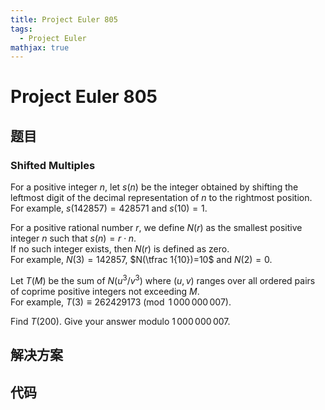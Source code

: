 ```yaml
---
title: Project Euler 805
tags:
  - Project Euler
mathjax: true
---
```

<escape><!-- more --></escape>
    
# Project Euler 805
## 题目
### Shifted Multiples


For a positive integer $n$, let $s(n)$ be the integer obtained by shifting the leftmost digit of the decimal representation of $n$ to the rightmost position.<br />
For example, $s(142857)=428571$ and $s(10)=1$.


For a positive rational number $r$, we define $N(r)$ as the smallest positive integer $n$ such that $s(n)=r\cdot n$.<br />
If no such integer exists, then $N(r)$ is defined as zero.<br />
For example, $N(3)=142857$, $N(\tfrac 1{10})=10$ and $N(2) = 0$.

Let $T(M)$ be the sum of $N(u^3/v^3)$ where $(u,v)$ ranges over all ordered pairs of coprime positive integers not exceeding $M$.<br />
For example, $T(3)\equiv 262429173 \pmod {1\,000\,000\,007}$.


Find $T(200)$. Give your answer modulo $1\,000\,000\,007$. 



## 解决方案


## 代码


